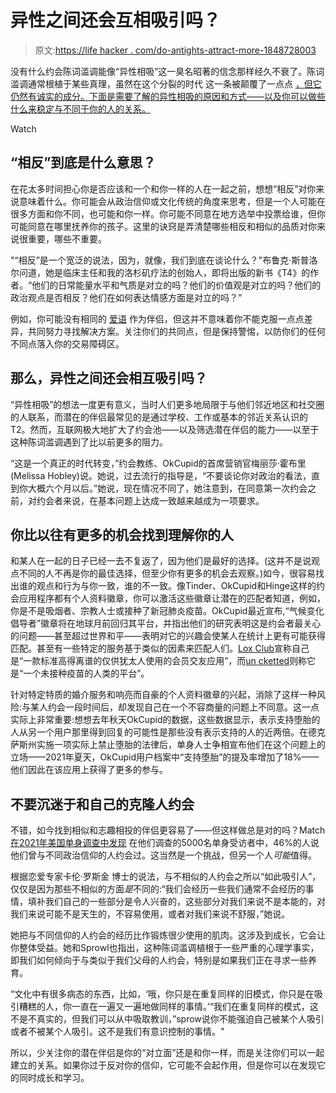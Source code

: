 # 异性之间还会互相吸引吗？

> 原文:[https://life hacker . com/do-antights-attract-more-1848728003](https://lifehacker.com/do-opposites-attract-anymore-1848728003)

没有什么约会陈词滥调能像“异性相吸”这一臭名昭著的信念那样经久不衰了。陈词滥调通常根植于某些真理，虽然在这个分裂的时代 这一条被颠覆了一点点 [，但它仍然有诚实的成分。下面是需要了解的异性相吸的原因和方式——以及你可以做些什么来稳定与不同于你的人的关系。](https://www.nytimes.com/2020/09/08/books/review/republic-of-wrath-james-a-morone.html)

Watch

## “相反”到底是什么意思？

在花太多时间担心你是否应该和一个和你一样的人在一起之前，想想“相反”对你来说意味着什么。你可能会从政治信仰或文化传统的角度来思考，但是一个人可能在很多方面和你不同，也可能和你一样。你可能不同意在地方选举中投票给谁，但你可能同意在哪里抚养你的孩子。这里的诀窍是弄清楚哪些相反和相似的品质对你来说很重要，哪些不重要。

"“相反”是一个宽泛的说法，因为，就像，我们到底在谈论什么？"布鲁克·斯普洛尔问道，她是临床主任和我的洛杉矶疗法的创始人，即将出版的新书《T4》的作者。“他们的日常能量水平和气质是对立的吗？他们的价值观是对立的吗？他们的政治观点是否相反？他们在如何表达情感方面是对立的吗？”

例如，你可能没有相同的 [爱语](https://lifehacker.com/there-are-seven-love-languages-now-and-one-might-be-yo-1848548099) 作为伴侣，但这并不意味着你不能克服一点点差异，共同努力寻找解决方案。关注你们的共同点，但是保持警惕，以防你们的任何不同点落入你的交易障碍区。

## 那么，异性之间还会相互吸引吗？

“异性相吸”的想法一度更有意义，当时人们更多地局限于与他们邻近地区和社交圈的人联系，而潜在的伴侣最常见的是通过学校、工作或基本的邻近关系认识的T2。然而，互联网极大地扩大了约会池——以及筛选潜在伴侣的能力——以至于这种陈词滥调遇到了比以前更多的阻力。

“这是一个真正的时代转变，”约会教练、OkCupid的首席营销官梅丽莎·霍布里(Melissa Hobley)说。她说，过去流行的指导是，“不要谈论你对政治的看法，直到你大概六个月以后。”她说，现在情况不同了，她注意到，在同意第一次约会之前，对约会者来说，在基本问题上达成一致越来越成为一项要求。

## 你比以往有更多的机会找到理解你的人

和某人在一起的日子已经一去不复返了，因为他们是最好的选择。(这并不是说观点不同的人不再是你的最佳选择，但至少你有更多的机会去观察。)如今，很容易找出谁的观点和行为与你一致，谁的不一致。像Tinder、OkCupid和Hinge这样的约会应用程序都有个人资料徽章，你可以激活这些徽章让潜在的匹配者知道，例如，你是不是吸烟者、宗教人士或接种了新冠肺炎疫苗。OkCupid最近宣布,“气候变化倡导者”徽章将在地球月前回归其平台，并指出他们的研究表明这是约会者最关心的问题——甚至超过世界和平——表明对它的兴趣会使某人在统计上更有可能获得匹配。甚至有一些特定的服务基于类似的因素来匹配人们。[Lox Club](https://www.loxclubapp.com/)宣称自己是“一款标准高得离谱的仅供犹太人使用的会员交友应用”，而[un cketted](https://unjected.com/)则称它是“一个未接种疫苗的人类的平台”。

针对特定特质的婚介服务和响亮而自豪的个人资料徽章的兴起，消除了这样一种风险:与某人约会一段时间后，却发现自己在一个不容商量的问题上不同意。这一点实际上非常重要:想想去年秋天OkCupid的数据，这些数据显示，表示支持堕胎的人从另一个用户那里得到回复的可能性是那些没有表示支持的人的近两倍。在德克萨斯州实施一项实际上禁止堕胎的法律后，单身人士争相宣布他们在这个问题上的立场——2021年夏天，OkCupid用户档案中“支持堕胎”的提及率增加了18%——他们因此在该应用上获得了更多的参与。

## 不要沉迷于和自己的克隆人约会

不错，如今找到相似和志趣相投的伴侣更容易了——但这样做总是对的吗？Match [在2021年美国单身调查中发现](https://www.singlesinamerica.com/) 在他们调查的5000名单身受访者中，46%的人说他们曾与不同政治信仰的人约会过。这当然是一个挑战，但另一个人*可能*值得。

根据恋爱专家卡伦·罗斯金 博士的说法，与不相似的人约会之所以“如此吸引人”，仅仅是因为那些不相似的方面*是*不同的:“我们会经历一些我们通常不会经历的事情，填补我们自己的一些部分是令人兴奋的，这些部分对我们来说不是本能的，对我们来说可能不是天生的，不容易使用，或者对我们来说不舒服，”她说。

她把与不同信仰的人约会的经历比作锻炼很少使用的肌肉。这涉及到成长，它会让你整体受益。她和Sprowl也指出，这种陈词滥调植根于一些严重的心理学事实，即我们如何倾向于与类似于我们父母的人约会，特别是如果我们正在寻求一些养育。

“文化中有很多病态的东西，比如，‘哦，你只是在重复同样的旧模式，你只是在吸引糟糕的人，你一直在一遍又一遍地做同样的事情。’“我们在重复同样的模式，这不是不真实的，但我们可以从中吸取教训，”sprow说你不能强迫自己被某个人吸引或者不被某个人吸引。这不是我们有意识控制的事情。"

所以，少关注你的潜在伴侣是你的“对立面”还是和你一样，而是关注你们可以一起建立的关系。如果你过于反对你的信仰，它可能不会起作用，但是你可以在发现它的同时成长和学习。
